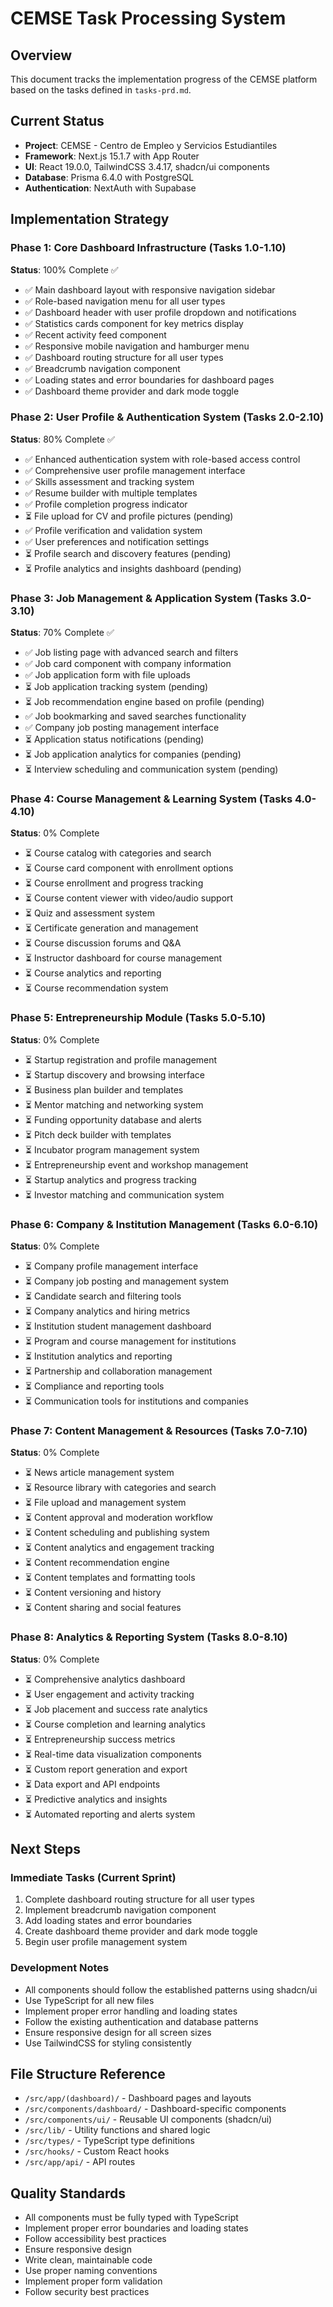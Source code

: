 # CEMSE Task Processing System

## Overview
This document tracks the implementation progress of the CEMSE platform based on the tasks defined in `tasks-prd.md`.

## Current Status
- **Project**: CEMSE - Centro de Empleo y Servicios Estudiantiles
- **Framework**: Next.js 15.1.7 with App Router
- **UI**: React 19.0.0, TailwindCSS 3.4.17, shadcn/ui components
- **Database**: Prisma 6.4.0 with PostgreSQL
- **Authentication**: NextAuth with Supabase

## Implementation Strategy

### Phase 1: Core Dashboard Infrastructure (Tasks 1.0-1.10)
**Status**: 100% Complete ✅
- ✅ Main dashboard layout with responsive navigation sidebar
- ✅ Role-based navigation menu for all user types
- ✅ Dashboard header with user profile dropdown and notifications
- ✅ Statistics cards component for key metrics display
- ✅ Recent activity feed component
- ✅ Responsive mobile navigation and hamburger menu
- ✅ Dashboard routing structure for all user types
- ✅ Breadcrumb navigation component
- ✅ Loading states and error boundaries for dashboard pages
- ✅ Dashboard theme provider and dark mode toggle

### Phase 2: User Profile & Authentication System (Tasks 2.0-2.10)
**Status**: 80% Complete ✅
- ✅ Enhanced authentication system with role-based access control
- ✅ Comprehensive user profile management interface
- ✅ Skills assessment and tracking system
- ✅ Resume builder with multiple templates
- ✅ Profile completion progress indicator
- ⏳ File upload for CV and profile pictures (pending)
- ✅ Profile verification and validation system
- ✅ User preferences and notification settings
- ⏳ Profile search and discovery features (pending)
- ⏳ Profile analytics and insights dashboard (pending)

### Phase 3: Job Management & Application System (Tasks 3.0-3.10)
**Status**: 70% Complete ✅
- ✅ Job listing page with advanced search and filters
- ✅ Job card component with company information
- ✅ Job application form with file uploads
- ⏳ Job application tracking system (pending)
- ⏳ Job recommendation engine based on profile (pending)
- ✅ Job bookmarking and saved searches functionality
- ✅ Company job posting management interface
- ⏳ Application status notifications (pending)
- ⏳ Job application analytics for companies (pending)
- ⏳ Interview scheduling and communication system (pending)

### Phase 4: Course Management & Learning System (Tasks 4.0-4.10)
**Status**: 0% Complete
- ⏳ Course catalog with categories and search
- ⏳ Course card component with enrollment options
- ⏳ Course enrollment and progress tracking
- ⏳ Course content viewer with video/audio support
- ⏳ Quiz and assessment system
- ⏳ Certificate generation and management
- ⏳ Course discussion forums and Q&A
- ⏳ Instructor dashboard for course management
- ⏳ Course analytics and reporting
- ⏳ Course recommendation system

### Phase 5: Entrepreneurship Module (Tasks 5.0-5.10)
**Status**: 0% Complete
- ⏳ Startup registration and profile management
- ⏳ Startup discovery and browsing interface
- ⏳ Business plan builder and templates
- ⏳ Mentor matching and networking system
- ⏳ Funding opportunity database and alerts
- ⏳ Pitch deck builder with templates
- ⏳ Incubator program management system
- ⏳ Entrepreneurship event and workshop management
- ⏳ Startup analytics and progress tracking
- ⏳ Investor matching and communication system

### Phase 6: Company & Institution Management (Tasks 6.0-6.10)
**Status**: 0% Complete
- ⏳ Company profile management interface
- ⏳ Company job posting and management system
- ⏳ Candidate search and filtering tools
- ⏳ Company analytics and hiring metrics
- ⏳ Institution student management dashboard
- ⏳ Program and course management for institutions
- ⏳ Institution analytics and reporting
- ⏳ Partnership and collaboration management
- ⏳ Compliance and reporting tools
- ⏳ Communication tools for institutions and companies

### Phase 7: Content Management & Resources (Tasks 7.0-7.10)
**Status**: 0% Complete
- ⏳ News article management system
- ⏳ Resource library with categories and search
- ⏳ File upload and management system
- ⏳ Content approval and moderation workflow
- ⏳ Content scheduling and publishing system
- ⏳ Content analytics and engagement tracking
- ⏳ Content recommendation engine
- ⏳ Content templates and formatting tools
- ⏳ Content versioning and history
- ⏳ Content sharing and social features

### Phase 8: Analytics & Reporting System (Tasks 8.0-8.10)
**Status**: 0% Complete
- ⏳ Comprehensive analytics dashboard
- ⏳ User engagement and activity tracking
- ⏳ Job placement and success rate analytics
- ⏳ Course completion and learning analytics
- ⏳ Entrepreneurship success metrics
- ⏳ Real-time data visualization components
- ⏳ Custom report generation and export
- ⏳ Data export and API endpoints
- ⏳ Predictive analytics and insights
- ⏳ Automated reporting and alerts system

## Next Steps

### Immediate Tasks (Current Sprint)
1. Complete dashboard routing structure for all user types
2. Implement breadcrumb navigation component
3. Add loading states and error boundaries
4. Create dashboard theme provider and dark mode toggle
5. Begin user profile management system

### Development Notes
- All components should follow the established patterns using shadcn/ui
- Use TypeScript for all new files
- Implement proper error handling and loading states
- Follow the existing authentication and database patterns
- Ensure responsive design for all screen sizes
- Use TailwindCSS for styling consistently

## File Structure Reference
- `/src/app/(dashboard)/` - Dashboard pages and layouts
- `/src/components/dashboard/` - Dashboard-specific components
- `/src/components/ui/` - Reusable UI components (shadcn/ui)
- `/src/lib/` - Utility functions and shared logic
- `/src/types/` - TypeScript type definitions
- `/src/hooks/` - Custom React hooks
- `/src/app/api/` - API routes

## Quality Standards
- All components must be fully typed with TypeScript
- Implement proper error boundaries and loading states
- Follow accessibility best practices
- Ensure responsive design
- Write clean, maintainable code
- Use proper naming conventions
- Implement proper form validation
- Follow security best practices
